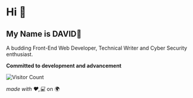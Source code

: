 # Hi 👋
## My Name is DAVID🎯
A budding Front-End Web Developer, Technical Writer and Cyber Security enthusiast.

**Committed to development and advancement**


![Visitor Count](https://profile-counter.glitch.me/{iamdavidjames}/count.svg)

  _made with :heart:,:computer:_ on :earth_africa:
